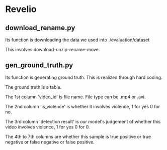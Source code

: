 # Revelio

## download_rename.py
Its function is downloading the data we used into ./evaluation/dataset

This involves download-unzip-rename-move. 


## gen_ground_truth.py
Its function is generating ground truth. This is realized through hard coding.

The ground truth is a table. 

The 1st column 'video_id' is file name. File type can be .mp4 or .avi. 

The 2nd column 'is_violence' is whether it involves violence, 1 for yes 0 for no. 

The 3rd column 'detection result' is our model's judgement of whether this video involves violence, 1 for yes 0 for 0. 

The 4th to 7th columns are whether this sample is true positive or true negative or false negative or false positive. 
